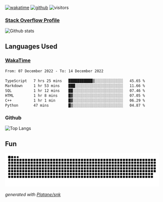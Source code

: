 [![wakatime](https://wakatime.com/badge/user/82c377cd-a54c-404c-b7df-177b313ca539.svg)](https://wakatime.com/@82c377cd-a54c-404c-b7df-177b313ca539)
[![github](https://img.shields.io/github/followers/xinthose?logo=github&style=plastic)](https://github.com/alanhamlett?tab=followers)
![visitors](https://visitor-badge.glitch.me/badge?page_id=xinthose&left_color=green&right_color=red)
### [Stack Overflow Profile](https://stackoverflow.com/users/4056146/xinthose)

![Github stats](https://github-readme-stats.vercel.app/api?username=xinthose&show_icons=true&theme=radical&count_private=true)

## Languages Used

### [WakaTime](https://wakatime.com/)
<!--START_SECTION:waka-->

```text
From: 07 December 2022 - To: 14 December 2022

TypeScript   7 hrs 25 mins   ███████████▒░░░░░░░░░░░░░   45.65 %
Markdown     1 hr 53 mins    ███░░░░░░░░░░░░░░░░░░░░░░   11.66 %
SQL          1 hr 12 mins    ██░░░░░░░░░░░░░░░░░░░░░░░   07.46 %
HTML         1 hr 8 mins     █▓░░░░░░░░░░░░░░░░░░░░░░░   07.05 %
C++          1 hr 1 min      █▓░░░░░░░░░░░░░░░░░░░░░░░   06.29 %
Python       47 mins         █▒░░░░░░░░░░░░░░░░░░░░░░░   04.87 %
```

<!--END_SECTION:waka-->

### Github

![Top Langs](https://github-readme-stats.vercel.app/api/top-langs/?username=xinthose)

## Fun
![github contribution grid snake animation](https://raw.githubusercontent.com/xinthose/xinthose/output/github-contribution-grid-snake.svg)

_generated with [Platane/snk](https://github.com/Platane/snk)_
